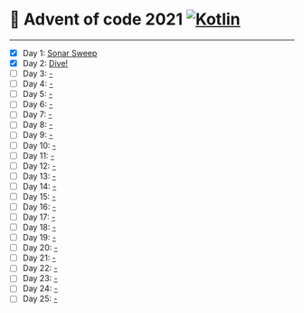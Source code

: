 # 🎄 Advent of code 2021 [![Kotlin](https://img.shields.io/badge/Kotlin-7F52FF?style=flat&logo=kotlin)](https://kotlinlang.org)


---

  - [x] Day 1: [Sonar Sweep](https://adventofcode.com/2021/day/1)
  - [x] Day 2: [Dive!](https://adventofcode.com/2021/day/2)
  - [ ] Day 3: [-](https://adventofcode.com/2021/day/3)
  - [ ] Day 4: [-](https://adventofcode.com/2021/day/4)
  - [ ] Day 5: [-](https://adventofcode.com/2021/day/5)
  - [ ] Day 6: [-](https://adventofcode.com/2021/day/6)
  - [ ] Day 7: [-](https://adventofcode.com/2021/day/7)
  - [ ] Day 8: [-](https://adventofcode.com/2021/day/8)
  - [ ] Day 9: [-](https://adventofcode.com/2021/day/9)
  - [ ] Day 10: [-](https://adventofcode.com/2021/day/10)
  - [ ] Day 11: [-](https://adventofcode.com/2021/day/11)
  - [ ] Day 12: [-](https://adventofcode.com/2021/day/12)
  - [ ] Day 13: [-](https://adventofcode.com/2021/day/13)
  - [ ] Day 14: [-](https://adventofcode.com/2021/day/14)
  - [ ] Day 15: [-](https://adventofcode.com/2021/day/15)
  - [ ] Day 16: [-](https://adventofcode.com/2021/day/16)
  - [ ] Day 17: [-](https://adventofcode.com/2021/day/17)
  - [ ] Day 18: [-](https://adventofcode.com/2021/day/18)
  - [ ] Day 19: [-](https://adventofcode.com/2021/day/19)
  - [ ] Day 20: [-](https://adventofcode.com/2021/day/20)
  - [ ] Day 21: [-](https://adventofcode.com/2021/day/21)
  - [ ] Day 22: [-](https://adventofcode.com/2021/day/22)
  - [ ] Day 23: [-](https://adventofcode.com/2021/day/23)
  - [ ] Day 24: [-](https://adventofcode.com/2021/day/24)
  - [ ] Day 25: [-](https://adventofcode.com/2021/day/25)